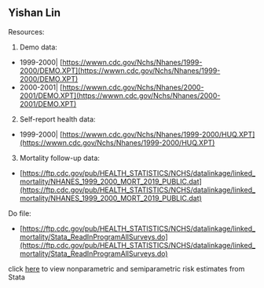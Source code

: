## Yishan Lin

Resources: <br />
1. Demo data: <br />
- 1999-2000| [https://wwwn.cdc.gov/Nchs/Nhanes/1999-2000/DEMO.XPT](https://wwwn.cdc.gov/Nchs/Nhanes/1999-2000/DEMO.XPT) <br />
- 2000-2001| [https://wwwn.cdc.gov/Nchs/Nhanes/2000-2001/DEMO.XPT](https://wwwn.cdc.gov/Nchs/Nhanes/2000-2001/DEMO.XPT)

2. Self-report health data:<br />
- 1999-2000| [https://wwwn.cdc.gov/Nchs/Nhanes/1999-2000/HUQ.XPT](https://wwwn.cdc.gov/Nchs/Nhanes/1999-2000/HUQ.XPT)

3. Mortality follow-up data: <br />
- [https://ftp.cdc.gov/pub/HEALTH_STATISTICS/NCHS/datalinkage/linked_mortality/NHANES_1999_2000_MORT_2019_PUBLIC.dat](https://ftp.cdc.gov/pub/HEALTH_STATISTICS/NCHS/datalinkage/linked_mortality/NHANES_1999_2000_MORT_2019_PUBLIC.dat)

Do file: <br />
- [https://ftp.cdc.gov/pub/HEALTH_STATISTICS/NCHS/datalinkage/linked_mortality/Stata_ReadInProgramAllSurveys.do](https://ftp.cdc.gov/pub/HEALTH_STATISTICS/NCHS/datalinkage/linked_mortality/Stata_ReadInProgramAllSurveys.do)

click [here](dyndoc.html) to view nonparametric and semiparametric risk estimates from Stata
